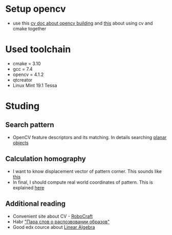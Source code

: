 # Setup opencv
* use this [cv doc about opencv building](https://docs.opencv.org/trunk/d7/d9f/tutorial_linux_install.html) and [this](https://docs.opencv.org/trunk/db/df5/tutorial_linux_gcc_cmake.html) about using cv and cmake together

# Used toolchain
* cmake = 3.10
* gcc = 7.4
* opencv = 4.1.2
* qtcreator
* Linux Mint 19.1 Tessa

# Studing
## Search pattern
* OpenCV feature descriptors and its matching. In details searching [planar objects](https://docs.opencv.org/trunk/dd/dd4/tutorial_detection_of_planar_objects.html)

## Calculation homography
* I want to know displacement vector of pattern corner. This sounds like [this](https://docs.opencv.org/trunk/d9/dab/tutorial_homography.html) 
* In final, I should compute real world coordinates of pattern. This is explained [here](https://www.fdxlabs.com/calculate-x-y-z-real-world-coordinates-from-a-single-camera-using-opencv/)

## Additional reading
* Convenient site about CV - [RoboCraft](https://docs.opencv.org/trunk/d9/dab/tutorial_homography.html)
* Habr ["Пара слов о распозвовании образов"](https://habr.com/en/post/208090/)
* Good edx cource about [Linear Algebra](https://www.edx.org/course/linear-algebra-foundations-to-frontiers-2)

